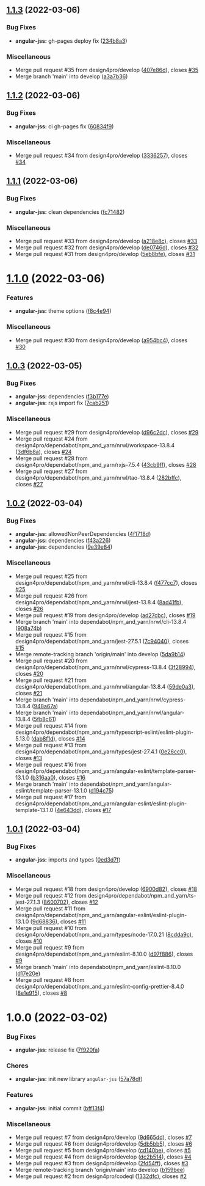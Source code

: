 ## [1.1.3](https://github.com/design4pro/angular-jss/compare/angular-jss/v1.1.2...angular-jss/v1.1.3) (2022-03-06)

### Bug Fixes

- **angular-jss:** gh-pages deploy fix ([234b8a3](https://github.com/design4pro/angular-jss/commit/234b8a32a1af15a23529dab09dc41abc16b78f65))

### Miscellaneous

- Merge pull request #35 from design4pro/develop ([407e86d](https://github.com/design4pro/angular-jss/commit/407e86de9f79633fb7966d2a3d8af8974884b6c8)), closes [#35](https://github.com/design4pro/angular-jss/issues/35)
- Merge branch 'main' into develop ([a3a7b36](https://github.com/design4pro/angular-jss/commit/a3a7b365e92b025a1cbba4c8dca9a299a41501f3))

## [1.1.2](https://github.com/design4pro/angular-jss/compare/angular-jss/v1.1.1...angular-jss/v1.1.2) (2022-03-06)

### Bug Fixes

- **angular-jss:** ci gh-pages fix ([60834f9](https://github.com/design4pro/angular-jss/commit/60834f9b2923523db837692f788dc92cb9d6ca90))

### Miscellaneous

- Merge pull request #34 from design4pro/develop ([3336257](https://github.com/design4pro/angular-jss/commit/3336257f4e065459c38b96c247551e3969e2ec6f)), closes [#34](https://github.com/design4pro/angular-jss/issues/34)

## [1.1.1](https://github.com/design4pro/angular-jss/compare/angular-jss/v1.1.0...angular-jss/v1.1.1) (2022-03-06)

### Bug Fixes

- **angular-jss:** clean dependencies ([fc71482](https://github.com/design4pro/angular-jss/commit/fc714820717eac497e056f7bdadcf80cc09e0173))

### Miscellaneous

- Merge pull request #33 from design4pro/develop ([a218e8c](https://github.com/design4pro/angular-jss/commit/a218e8cd829ba553a5ffb06c4578528702fa7b65)), closes [#33](https://github.com/design4pro/angular-jss/issues/33)
- Merge pull request #32 from design4pro/develop ([de0746d](https://github.com/design4pro/angular-jss/commit/de0746d9fd19c821f96e9bcfcf0bb19654339bbe)), closes [#32](https://github.com/design4pro/angular-jss/issues/32)
- Merge pull request #31 from design4pro/develop ([5eb8bfe](https://github.com/design4pro/angular-jss/commit/5eb8bfea81d6bb109dba3518050cbc2545f8157b)), closes [#31](https://github.com/design4pro/angular-jss/issues/31)

# [1.1.0](https://github.com/design4pro/angular-jss/compare/angular-jss/v1.0.3...angular-jss/v1.1.0) (2022-03-06)

### Features

- **angular-jss:** theme options ([f8c4e94](https://github.com/design4pro/angular-jss/commit/f8c4e949504b4ca56f75d90b3b7cc1ce2dfb8f31))

### Miscellaneous

- Merge pull request #30 from design4pro/develop ([a954bc4](https://github.com/design4pro/angular-jss/commit/a954bc4cc78dadd109a937903b1578180ab8f98a)), closes [#30](https://github.com/design4pro/angular-jss/issues/30)

## [1.0.3](https://github.com/design4pro/angular-jss/compare/angular-jss/v1.0.2...angular-jss/v1.0.3) (2022-03-05)

### Bug Fixes

- **angular-jss:** dependencies ([f3b177e](https://github.com/design4pro/angular-jss/commit/f3b177e335c019048df4e5a25a207855f2b939e3))
- **angular-jss:** rxjs import fix ([7cab251](https://github.com/design4pro/angular-jss/commit/7cab2510940f33f43ab13cbe9727edd0266f0c87))

### Miscellaneous

- Merge pull request #29 from design4pro/develop ([d96c2dc](https://github.com/design4pro/angular-jss/commit/d96c2dc28cb616e5bff147f1a55adf231ecbc3d8)), closes [#29](https://github.com/design4pro/angular-jss/issues/29)
- Merge pull request #24 from design4pro/dependabot/npm_and_yarn/nrwl/workspace-13.8.4 ([3df6b8a](https://github.com/design4pro/angular-jss/commit/3df6b8a072ec4e6ab541e4ee1777c75449bafca4)), closes [#24](https://github.com/design4pro/angular-jss/issues/24)
- Merge pull request #28 from design4pro/dependabot/npm_and_yarn/rxjs-7.5.4 ([43cb9ff](https://github.com/design4pro/angular-jss/commit/43cb9ff4df2b3b6a76cebb3c8f978c1b26cdef73)), closes [#28](https://github.com/design4pro/angular-jss/issues/28)
- Merge pull request #27 from design4pro/dependabot/npm_and_yarn/nrwl/tao-13.8.4 ([282bffc](https://github.com/design4pro/angular-jss/commit/282bffcebba5f1fbfbc6a92ac8463b227729f95d)), closes [#27](https://github.com/design4pro/angular-jss/issues/27)

## [1.0.2](https://github.com/design4pro/angular-jss/compare/angular-jss/v1.0.1...angular-jss/v1.0.2) (2022-03-04)

### Bug Fixes

- **angular-jss:** allowedNonPeerDependencies ([4f1718d](https://github.com/design4pro/angular-jss/commit/4f1718d8b1f783bbc1e02a11e16d72e6f25c25f9))
- **angular-jss:** dependencies ([f43a226](https://github.com/design4pro/angular-jss/commit/f43a226e25b88652183eba115497e3f4d2681494))
- **angular-jss:** dependencies ([9e39e84](https://github.com/design4pro/angular-jss/commit/9e39e847f50a74c36adb29d83084171d0c8e27bc))

### Miscellaneous

- Merge pull request #25 from design4pro/dependabot/npm_and_yarn/nrwl/cli-13.8.4 ([f477cc7](https://github.com/design4pro/angular-jss/commit/f477cc70d6bfeab4028320ef08672b41b56b6cbf)), closes [#25](https://github.com/design4pro/angular-jss/issues/25)
- Merge pull request #26 from design4pro/dependabot/npm_and_yarn/nrwl/jest-13.8.4 ([8ad41fb](https://github.com/design4pro/angular-jss/commit/8ad41fb8969dc86d290034d98a8fd3769fdf5831)), closes [#26](https://github.com/design4pro/angular-jss/issues/26)
- Merge pull request #19 from design4pro/develop ([ad27cbc](https://github.com/design4pro/angular-jss/commit/ad27cbc8bad0902b9c43fd0fc344441d6338d27e)), closes [#19](https://github.com/design4pro/angular-jss/issues/19)
- Merge branch 'main' into dependabot/npm_and_yarn/nrwl/cli-13.8.4 ([908a74b](https://github.com/design4pro/angular-jss/commit/908a74b13b325f3e073ab3f4456de65e5b029130))
- Merge pull request #15 from design4pro/dependabot/npm_and_yarn/jest-27.5.1 ([7c94040](https://github.com/design4pro/angular-jss/commit/7c94040aa1574867bc8f6d98712aa6b78fe237a8)), closes [#15](https://github.com/design4pro/angular-jss/issues/15)
- Merge remote-tracking branch 'origin/main' into develop ([5da9b14](https://github.com/design4pro/angular-jss/commit/5da9b148b1477b5ed8692966e8600d5add283927))
- Merge pull request #20 from design4pro/dependabot/npm_and_yarn/nrwl/cypress-13.8.4 ([3f28994](https://github.com/design4pro/angular-jss/commit/3f28994870be50cf54dde37c808ee322bf708b8f)), closes [#20](https://github.com/design4pro/angular-jss/issues/20)
- Merge pull request #21 from design4pro/dependabot/npm_and_yarn/nrwl/angular-13.8.4 ([59de0a3](https://github.com/design4pro/angular-jss/commit/59de0a3af5a5667b3b102422c05f80e84ca16ba2)), closes [#21](https://github.com/design4pro/angular-jss/issues/21)
- Merge branch 'main' into dependabot/npm_and_yarn/nrwl/cypress-13.8.4 ([948a67a](https://github.com/design4pro/angular-jss/commit/948a67a35c752e7d08483150e1852c808fbddbf9))
- Merge branch 'main' into dependabot/npm_and_yarn/nrwl/angular-13.8.4 ([5fb8c61](https://github.com/design4pro/angular-jss/commit/5fb8c612b86eb2f146df08c794b3d374b2c3295c))
- Merge pull request #14 from design4pro/dependabot/npm_and_yarn/typescript-eslint/eslint-plugin-5.13.0 ([dab8f1d](https://github.com/design4pro/angular-jss/commit/dab8f1dc7a5af222175cb88a731754aa787a4dff)), closes [#14](https://github.com/design4pro/angular-jss/issues/14)
- Merge pull request #13 from design4pro/dependabot/npm_and_yarn/types/jest-27.4.1 ([0e26cc0](https://github.com/design4pro/angular-jss/commit/0e26cc0c06ce727d45cf34e5ccd170f74befe55c)), closes [#13](https://github.com/design4pro/angular-jss/issues/13)
- Merge pull request #16 from design4pro/dependabot/npm_and_yarn/angular-eslint/template-parser-13.1.0 ([b316aa0](https://github.com/design4pro/angular-jss/commit/b316aa035c738d6dfe244b2b90d6ce0acda0a728)), closes [#16](https://github.com/design4pro/angular-jss/issues/16)
- Merge branch 'main' into dependabot/npm_and_yarn/angular-eslint/template-parser-13.1.0 ([d194c75](https://github.com/design4pro/angular-jss/commit/d194c759b7c7b6be0379b352cefa4527838dc881))
- Merge pull request #17 from design4pro/dependabot/npm_and_yarn/angular-eslint/eslint-plugin-template-13.1.0 ([4e643dd](https://github.com/design4pro/angular-jss/commit/4e643dd5bf89ca958c78eb0dd93e17bd63d416ab)), closes [#17](https://github.com/design4pro/angular-jss/issues/17)

## [1.0.1](https://github.com/design4pro/angular-jss/compare/angular-jss/v1.0.0...angular-jss/v1.0.1) (2022-03-04)

### Bug Fixes

- **angular-jss:** imports and types ([0ed3d7f](https://github.com/design4pro/angular-jss/commit/0ed3d7fd8e014faa80e326cf6435b1a7b9a200cd))

### Miscellaneous

- Merge pull request #18 from design4pro/develop ([6900d82](https://github.com/design4pro/angular-jss/commit/6900d82562f202dd999717acf99d272f536c063b)), closes [#18](https://github.com/design4pro/angular-jss/issues/18)
- Merge pull request #12 from design4pro/dependabot/npm_and_yarn/ts-jest-27.1.3 ([8600702](https://github.com/design4pro/angular-jss/commit/8600702694e29d3ea09876c5b04686797472fec2)), closes [#12](https://github.com/design4pro/angular-jss/issues/12)
- Merge pull request #11 from design4pro/dependabot/npm_and_yarn/angular-eslint/eslint-plugin-13.1.0 ([9d68836](https://github.com/design4pro/angular-jss/commit/9d688365bdd04e5b081f94e0aad6c207ce868fc8)), closes [#11](https://github.com/design4pro/angular-jss/issues/11)
- Merge pull request #10 from design4pro/dependabot/npm_and_yarn/types/node-17.0.21 ([8cdda9c](https://github.com/design4pro/angular-jss/commit/8cdda9cd0475b450f2156e9a54cabe4cafe3489e)), closes [#10](https://github.com/design4pro/angular-jss/issues/10)
- Merge pull request #9 from design4pro/dependabot/npm_and_yarn/eslint-8.10.0 ([d97f886](https://github.com/design4pro/angular-jss/commit/d97f886aa621fb29708388df59b50bfc304025c4)), closes [#9](https://github.com/design4pro/angular-jss/issues/9)
- Merge branch 'main' into dependabot/npm_and_yarn/eslint-8.10.0 ([d17e20e](https://github.com/design4pro/angular-jss/commit/d17e20edd7dbcbf882b745da918fd33a4ee2b339))
- Merge pull request #8 from design4pro/dependabot/npm_and_yarn/eslint-config-prettier-8.4.0 ([8e1e915](https://github.com/design4pro/angular-jss/commit/8e1e91541f4c13125a881727a4d26f0220d7672e)), closes [#8](https://github.com/design4pro/angular-jss/issues/8)

# 1.0.0 (2022-03-02)

### Bug Fixes

- **angular-jss:** release fix ([7f920fa](https://github.com/design4pro/angular-jss/commit/7f920fa319aedeebce6d9aa38891c68a64b66392))

### Chores

- **angular-jss:** init new library `angular-jss` ([57a78df](https://github.com/design4pro/angular-jss/commit/57a78dfc95222b9d2d1a278e3ff07d5c5a9141af))

### Features

- **angular-jss:** initial commit ([bff13f4](https://github.com/design4pro/angular-jss/commit/bff13f49b5947f6c554a2261efb219917d0032a1))

### Miscellaneous

- Merge pull request #7 from design4pro/develop ([9d665dd](https://github.com/design4pro/angular-jss/commit/9d665ddc815fa99b3a08d0cef6a84d7c42a35d5f)), closes [#7](https://github.com/design4pro/angular-jss/issues/7)
- Merge pull request #6 from design4pro/develop ([5db5bb5](https://github.com/design4pro/angular-jss/commit/5db5bb55b080937b1a5e5b44915d42db79215caf)), closes [#6](https://github.com/design4pro/angular-jss/issues/6)
- Merge pull request #5 from design4pro/develop ([cd140be](https://github.com/design4pro/angular-jss/commit/cd140becba32c5793371df6ed92e4316f4bb6aa7)), closes [#5](https://github.com/design4pro/angular-jss/issues/5)
- Merge pull request #4 from design4pro/develop ([dc2b514](https://github.com/design4pro/angular-jss/commit/dc2b514e8dd94c0c8a64f537c271ac95266f6c8d)), closes [#4](https://github.com/design4pro/angular-jss/issues/4)
- Merge pull request #3 from design4pro/develop ([2fd54ff](https://github.com/design4pro/angular-jss/commit/2fd54fff2c1c5d044223f7e86c1b5c4a596cb40c)), closes [#3](https://github.com/design4pro/angular-jss/issues/3)
- Merge remote-tracking branch 'origin/main' into develop ([b159bee](https://github.com/design4pro/angular-jss/commit/b159bee97db3429fa596495ea1e8c453fee46f0a))
- Merge pull request #2 from design4pro/codeql ([1332dfc](https://github.com/design4pro/angular-jss/commit/1332dfc7817b3d2c2a898eb490083672259cbd38)), closes [#2](https://github.com/design4pro/angular-jss/issues/2)
